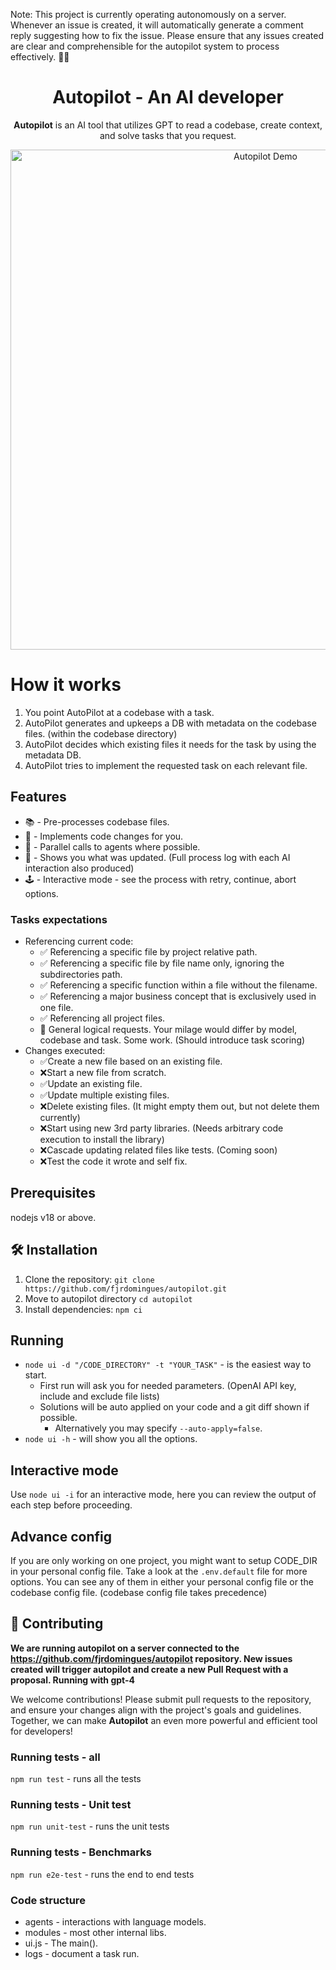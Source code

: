 Note: This project is currently operating autonomously on a server. Whenever an issue is created, it will automatically generate a comment reply suggesting how to fix the issue. Please ensure that any issues created are clear and comprehensible for the autopilot system to process effectively. 🙇‍♂️


<h1 align="center">Autopilot - An AI developer</h1>

<p align="center">
  <strong>Autopilot</strong> is an AI tool that utilizes GPT to read a codebase, create context, and solve tasks that you request.
</p>

<p align="center">
  <img src="public/demo.gif" alt="Autopilot Demo" width="800"/>
</p>

# How it works 

1. You point AutoPilot at a codebase with a task.
1. AutoPilot generates and upkeeps a DB with metadata on the codebase files. (within the codebase directory)
1. AutoPilot decides which existing files it needs for the task by using the metadata DB.
1. AutoPilot tries to implement the requested task on each relevant file.

## Features

- 📚 - Pre-processes codebase files.
- 🤖 - Implements code changes for you.
- 🚀 - Parallel calls to agents where possible.
- 📝 - Shows you what was updated. (Full process log with each AI interaction also produced)
- 🕹️ - Interactive mode - see the process with retry, continue, abort options.

### Tasks expectations
- Referencing current code:
  - ✅ Referencing a specific file by project relative path.
  - ✅ Referencing a specific file by file name only, ignoring the subdirectories path.
  - ✅ Referencing a specific function within a file without the filename.
  - ✅ Referencing a major business concept that is exclusively used in one file.
  - ✅ Referencing all project files.
  - 🤔 General logical requests. Your milage would differ by model, codebase and task. Some work. (Should introduce task scoring)
- Changes executed:
  - ✅Create a new file based on an existing file.
  - ❌Start a new file from scratch.
  - ✅Update an existing file.
  - ✅Update multiple existing files.
  - ❌Delete existing files. (It might empty them out, but not delete them currently)
  - ❌Start using new 3rd party libraries. (Needs arbitrary code execution to install the library)
  - ❌Cascade updating related files like tests. (Coming soon)
  - ❌Test the code it wrote and self fix.

## Prerequisites 
nodejs v18 or above.

## 🛠️ Installation

1. Clone the repository: `git clone https://github.com/fjrdomingues/autopilot.git`
2. Move to autopilot directory `cd autopilot` 
3. Install dependencies: `npm ci`
   
## Running
* `node ui -d "/CODE_DIRECTORY" -t "YOUR_TASK"` - is the easiest way to start.
  * First run will ask you for needed parameters. (OpenAI API key, include and exclude file lists)
  * Solutions will be auto applied on your code and a git diff shown if possible. 
    * Alternatively you may specify `--auto-apply=false`.
* `node ui -h` - will show you all the options.

## Interactive mode
Use `node ui -i` for an interactive mode, here you can review the output of each step before proceeding.

## Advance config
If you are only working on one project, you might want to setup CODE_DIR in your personal config file.
Take a look at the `.env.default` file for more options.
You can see any of them in either your personal config file or the codebase config file. (codebase config file takes precedence)

## 🤝 Contributing

**We are running autopilot on a server connected to the https://github.com/fjrdomingues/autopilot repository. New issues created will trigger autopilot and create a new Pull Request with a proposal. Running with gpt-4**

We welcome contributions! Please submit pull requests to the repository, and ensure your changes align with the project's goals and guidelines. Together, we can make **Autopilot** an even more powerful and efficient tool for developers!

### Running tests - all
`npm run test` - runs all the tests

### Running tests - Unit test
`npm run unit-test` - runs the unit tests

### Running tests - Benchmarks
`npm run e2e-test` - runs the end to end tests

### Code structure
- agents - interactions with language models.
- modules - most other internal libs.
- ui.js - The main().
- logs - document a task run.
